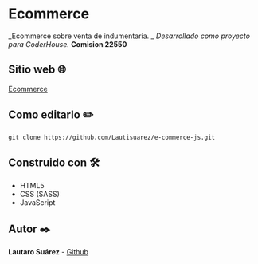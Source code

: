 # Ecommerce
_Ecommerce sobre venta de indumentaria. _
_Desarrollado como proyecto para CoderHouse._
**Comision 22550**

## Sitio web 🌐
<a href="https://lautisuarez.github.io/e-commerce-js/" target="_blank">Ecommerce</a>

## Como editarlo ✏️
```
git clone https://github.com/Lautisuarez/e-commerce-js.git
```

## Construido con 🛠️
* HTML5
* CSS (SASS)
* JavaScript

## Autor ✒️
**Lautaro Suárez** - [Github](https://github.com/Lautisuarez)

